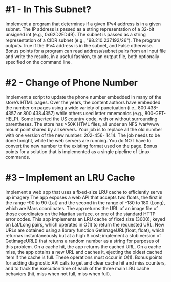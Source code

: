 # \#1 - In This Subnet?
Implement a program that determines if a given IPv4 address is in a given subnet. The IP
address is passed as a string representation of a 32-bit unsigned int (e.g., 0x62D2ED4B). The
subnet is passed as a string representation of a CIDR subnet (e.g., "98.210.237.192/26").
The program outputs True if the IPv4 address is in the subnet, and False otherwise.
Bonus points for a program can read address/subnet pairs from an input file and write the
results, in a useful fashion, to an output file, both optionally specified on the command line.
# \#2 - Change of Phone Number
Implement a script to update the phone number embedded in many of the store’s HTML
pages.
Over the years, the content authors have embedded the number on pages using a wide
variety of punctuation (i.e., 800 438-4357 or 800.438.4357) while others used letter
mnemonics (e.g., 800-GET-HELP). Some inserted the US country code, with or without
surrounding parentheses. The store has >50K HTML files, all under an NFS /var/www mount
point shared by all servers.
Your job is to replace all the old number with one version of the new number: 202-456-
1414. The job needs to be done tonight, while the web servers are running. You do NOT
have to convert the new number to the existing format used on the page.
Bonus points for a solution that is implemented as a single pipeline of Linux commands.
# \#3 – Implement an LRU Cache
Implement a web app that uses a fixed-size LRU cache to efficiently serve up imagery
The app exposes a web API that accepts two floats, the first in the range -90 to 90 (Lat) and
the second in the range of -180 to 180 (Long), which are Mars coordinates. The app returns
the URL of an image file of those coordinates on the Martian surface, or one of the standard
HTTP error codes.
This app implements an LRU cache of fixed size (3000), keyed on Lat/Long pairs, which
operates in O(1) to return the requested URL. New URLs are obtained using a library
function GetImageURL(float, float), which returnas instantaneously but at a high $ cost;
implement a stub version of GetImageURL() that returns a random number as a string for
purposes of this problem.
On a cache hit, the app returns the cached URL. On a cache miss, the app obtains a new
URL and caches it, ejecting the oldest cached item if the cache is full. These operations
must occur in O(1).
Bonus points for adding diagnostic API calls to get and clear cache hit and miss counters,
and to track the execution time of each of the three main LRU cache behaviors (hit, miss
when not full, miss when full).
